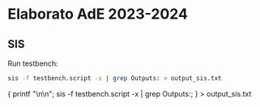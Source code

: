 # Elaborato AdE 2023-2024

## SIS

Run testbench:

```bash
sis -f testbench.script -x | grep Outputs: > output_sis.txt
```

{ printf "\n\n"; sis -f testbench.script -x | grep Outputs:; } > output_sis.txt
